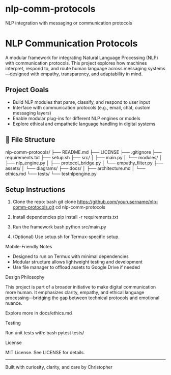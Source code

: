 # nlp-comm-protocols
NLP integration with messaging or communication protocols

# NLP Communication Protocols

A modular framework for integrating Natural Language Processing (NLP) with communication protocols. This project explores how machines interpret, respond to, and route human language across messaging systems—designed with empathy, transparency, and adaptability in mind.

## Project Goals

- Build NLP modules that parse, classify, and respond to user input
- Interface with communication protocols (e.g., email, chat, custom messaging layers)
- Enable modular plug-ins for different NLP engines or models
- Explore ethical and empathetic language handling in digital systems

## 📁 File Structure

nlp-comm-protocols/
├── README.md
├── LICENSE
├── .gitignore
├── requirements.txt
├── setup.sh
├── src/
│   ├── main.py
│   └── modules/
│       ├── nlp_engine.py
│       ├── protocol_bridge.py
│       └── empathy_filter.py
├── assets/
│   └── diagrams/
├── docs/
│   ├── architecture.md
│   └── ethics.md
└── tests/
    └── testnlpengine.py
    
## Setup Instructions

1. Clone the repo:
   bash
   git clone https://github.com/yourusername/nlp-comm-protocols.git
   cd nlp-comm-protocols

2. Install dependencies
    pip install -r requirements.txt

3. Run the framework
    bash
    python src/main.py

4. (Optional) Use setup.sh for Termux-specific setup.

Mobile-Friendly Notes

- Designed to run on Termux with minimal dependencies
- Modular structure allows lightweight testing and development
- Use file manager to offload assets to Google Drive if needed

Design Philosophy

This project is part of a broader initiative to make digital communication more human. It emphasizes clarity, empathy, and ethical language processing—bridging the gap between technical protocols and emotional nuance.

Explore more in docs/ethics.md

Testing

Run unit tests with:
bash
pytest tests/


License

MIT License. See LICENSE for details.

---

Built with curiosity, clarity, and care by Christopher

